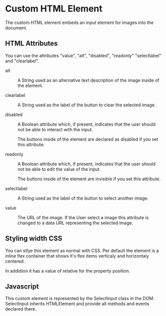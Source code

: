 # <sit-select-image> Custom HTML Element
The custom HTML element <sit-select-image> embeds an input element for images into the document.

## HTML Attributes
You can use the attributes "value", "alt", "disabled", "readonly"
"selectlabel" and "clearlabel".

<dl>
<dt>alt</dt>
<dd><p>A String used as an alternative text description of the image inside of
the element.</p></dd>

<dt>clearlabel</dt>
<dd><p>A String used as the label of the button to clear the selected image.</p></dd>

<dt>disabled</dt>
<dd><p>A Boolean attribute which, if present, indicates that the user should
not be able to interact with the input.</p>
<p>The buttons inside of the element are declared as disabled if you set
this attribute.</p></dd>

<dt>readonly</dt>
<dd><p>A Boolean attribute which, if present, indicates that the user should
not be able to edit the value of the input.</p>
<p>The buttons inside of the element are invisible if you set this
attribute.</p></dd>

<dt>selectlabel</dt>
<dd><p>A String used as the label of the button to select another image.</p></dd>

<dt>value</dt>
<dd><p>The URL of the image. If the User select a image this attribute is changed
to a data URL representing the selected image.</p></dd>
</dl>

## Styling width CSS
You can stlye this element as normal with CSS. Per default the element is a
inline flex container that shows it's flex items verticaly and horizontaly
centered.

In addidion it has a value of relative for the property position.

## Javascript
This custom element is represented by the SelectInput class in the DOM.
SelectInput inherits HTMLElement and provide all methods and events
declared there.
